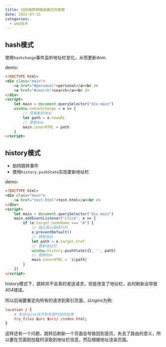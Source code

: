 ```yaml
---
title: 记前端两种路由模式的原理
date: 2022-07-15
categories:
  - web技术
---
```


## hash模式

使用`hashchange`事件监听地址栏变化，从而更新dom.

demo:

```html
<!DOCTYPE html>
<div class="main">
	<a href="#personal">personal</a><br />
	<a href="#search">search</a><br />
</div>
<script>
	let main = document.querySelector("div.main")
	window.onhashchange = e => {
		// 获取新的地址
		let path = e.newURL
		// 更新dom
		main.innerHTML = path
	}
</script>
```

## history模式

- 劫持跳转事件
- 使用`history.pushState`实现更新地址栏

demo:

```html
<!DOCTYPE html>
<div class="main">
	<a href="test.html">test.html</a><br />
</div>
<script>
	let main = document.querySelector("div.main")
	main.addEventListener("click", e => {
		if (e.target.nodeName === "A") {
			// 阻止默认跳转行为
			e.preventDefault()
			// 获取地址
			let path = e.target.href
			// 更新地址栏
			window.history.pushState({}, '', path)
			// 更新dom
			main.innerHTML = `${path}`
		}
	})
</script>
```

history模式下，跳转并不会真的发送请求，但是改变了地址栏，此时刷新会导致404错误。

所以后端要重定向所有的请求到索引页面，以nginx为例:

```conf
location / {
	# 告诉nginx找不到资源时如何处理
	try_files $uri $uri/ /index.html;
}
```

这样还有一个问题，跳转后刷新一个页面会导致回到首页，失去了路由的意义，所以要在页面刚加载时读取到地址栏信息，然后根据地址渲染页面。
